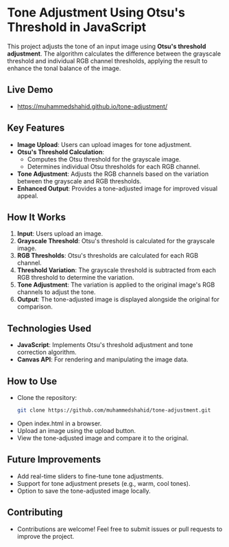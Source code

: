 # Tone Adjustment Using Otsu's Threshold in JavaScript

This project adjusts the tone of an input image using **Otsu's threshold adjustment**. The algorithm calculates the difference between the grayscale threshold and individual RGB channel thresholds, applying the result to enhance the tonal balance of the image.
## Live Demo
- https://muhammedshahid.github.io/tone-adjustment/
## Key Features
- **Image Upload**: Users can upload images for tone adjustment.
- **Otsu's Threshold Calculation**: 
  - Computes the Otsu threshold for the grayscale image.
  - Determines individual Otsu thresholds for each RGB channel.
- **Tone Adjustment**: Adjusts the RGB channels based on the variation between the grayscale and RGB thresholds.
- **Enhanced Output**: Provides a tone-adjusted image for improved visual appeal.

## How It Works
1. **Input**: Users upload an image.
2. **Grayscale Threshold**: Otsu's threshold is calculated for the grayscale image.
3. **RGB Thresholds**: Otsu's thresholds are calculated for each RGB channel.
4. **Threshold Variation**: The grayscale threshold is subtracted from each RGB threshold to determine the variation.
5. **Tone Adjustment**: The variation is applied to the original image's RGB channels to adjust the tone.
6. **Output**: The tone-adjusted image is displayed alongside the original for comparison.

## Technologies Used
- **JavaScript**: Implements Otsu's threshold adjustment and tone correction algorithm.
- **Canvas API**: For rendering and manipulating the image data.

## How to Use
- Clone the repository:
   ```bash
   git clone https://github.com/muhammedshahid/tone-adjustment.git
- Open index.html in a browser.
- Upload an image using the upload button.
- View the tone-adjusted image and compare it to the original.
## Future Improvements
- Add real-time sliders to fine-tune tone adjustments.
- Support for tone adjustment presets (e.g., warm, cool tones).
- Option to save the tone-adjusted image locally.
## Contributing
- Contributions are welcome! Feel free to submit issues or pull requests to improve the project.
